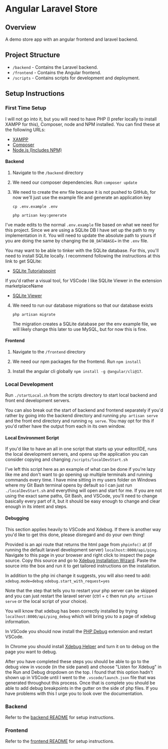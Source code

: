 # Angular Laravel Store

## Overview
A demo store app with an angular frontend and laravel backend.

## Project Structure
- `/backend` - Contains the Laravel backend.
- `/frontend` - Contains the Angular frontend.
- `/scripts` - Contains scripts for development and deployment.

## Setup Instructions
### First Time Setup
I will not go into it, but you will need to have PHP (I prefer locally to install XAMPP for this), Composer, node and NPM installed. You can find  these at the following URLs:
- [XAMPP](https://www.apachefriends.org/)
- [Composer](https://getcomposer.org/)
- [Node.js (Includes NPM)](https://nodejs.org/en)

#### Backend
1. Navigate to the `/backend` directory

2. We need our composer dependencies. Run `composer update`

3. We need to create the env file because it is not pushed to GitHub, for now we'll just use the example file and generate an application key

	  `cp .env.example .env`

	  `php artisan key:generate`

I've made edits to the normal `.env.example` file based on what we need for this project. Since we are using a SQLite DB I have set up the path to my implementation in it. You will need to update the absolute path to yours if you are doing the same by changing the `DB_DATABASE=` in the `.env` file.

You may want to be able to tinker with the SQLite database. For this, you'll need to install SQLite locally. I recommend following the instructions at this link to get SQLite:

- [SQLite Tutorialspoint](https://www.tutorialspoint.com/sqlite/sqlite_installation.htm)

If you'd rather a visual tool, for VSCode I like SQLite Viewer in the extension marketplaceName

- [SQLite Viewer](https://marketplace.visualstudio.com/items?itemName=qwtel.sqlite-viewer)

4. We need to run our database migrations so that our database exists
  
    `php artisan migrate`

    The migration creates a SQLite database per the env example file, we will likely change this later to use MySQL, but for now this is fine.

#### Frontend
1. Navigate to the `/frontend` directory

2. We need our npm packages for the frontend. Run `npm install`

3. Install the angular cli globally `npm install -g @angular/cli@17`.



### Local Development
Run `./startLocal.sh` from the scripts directory to start local backend and front end development servers.

You can also break out the start of backend and frontend separately if you'd rather by going into the backend directory and running `php artisan serve` and the front end directory and running `ng serve`. You may opt for this if you'd rather have the output from each in its own window.

#### Local Environment Script

If you'd like to have an all in one script that starts up your editor/IDE, runs the local development servers, and opens up the application you can consider copying and changing `/scripts/localDevStart.sh`

I've left this script here as an example of what can be done if you're lazy like me and don't want to go opening up multiple terminals and running commands every time. I have mine sitting in my users folder on Windows where my Git Bash terminal opens by default so I can just run `./localDevStart.sh` and everything will open and start for me. If you are not using the exact same paths, Git Bash, and VSCode, you'll need to change basically every part of it, but it should be easy enough to change and clear enough in its intent and steps.

#### Debugging

This section applies heavily to VSCode and Xdebug. If there is another way you'd like to get this done, please disregard and do your own thing!

Provided is an api route that returns the html page from `phpinfo()` at (if running the default laravel development server) `localhost:8000/api/ping`. Navigate to this page in your browser and right click to inspect the page source. Copy this source and go to [Xdebug Installation Wizard](https://xdebug.org/wizard). Paste the source into the box and run it to get tailored instructions on the installation.

In addition to the php ini change it suggests, you will also need to add:
`xdebug.mode=debug`
`xdebug.start_with_request=yes`

Note that the step that tells you to restart your php server can be skipped and you can just restart the laravel server (ctrl + c then run `php artisan serve` or the local script of your choice).

You will know that xdebug has been correctly installed by trying `localhost:8000/api/ping_debug` which will bring you to a page of xdebug information.

In VSCode you should now install the [PHP Debug](https://marketplace.visualstudio.com/items?itemName=xdebug.php-debug) extension and restart VSCode.

In Chrome you should install [Xdebug Helper](https://chromewebstore.google.com/detail/xdebug-helper/eadndfjplgieldjbigjakmdgkmoaaaoc) and turn it on to debug on the page you want to debug.

After you have completed these steps you should be able to go to the debug view in vscode (in the side panel) and choose "Listen for Xdebug" in the Run and Debug dropdown on the top. I found that this option hadn't shown up in VSCode until I went to the `.vscode/launch.json` file that was generated throughout this process. Once that is complete you should be able to add debug breakpoints in the gutter on the side of php files. If you have problems with this I urge you to look over the documentation.

### Backend
Refer to the [backend README](backend/README.md) for setup instructions.

### Frontend
Refer to the [frontend README](frontend/README.md) for setup instructions.